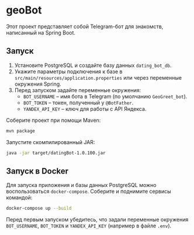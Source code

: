 # geoBot

Этот проект представляет собой Telegram-бот для знакомств, написанный на Spring Boot.

## Запуск

1. Установите PostgreSQL и создайте базу данных `dating_bot_db`.
2. Укажите параметры подключения к базе в `src/main/resources/application.properties` или через переменные окружения Spring.
3. Перед запуском задайте переменные окружения:
   - `BOT_USERNAME` – имя бота в Telegram (по умолчанию `GeoGreet_bot`).
   - `BOT_TOKEN` – токен, полученный у `@BotFather`.
   - `YANDEX_API_KEY` – ключ для работы с API Яндекса.

Соберите проект при помощи Maven:

```bash
mvn package
```

Запустите скомпилированный JAR:

```bash
java -jar target/datingBot-1.0.100.jar
```

## Запуск в Docker

Для запуска приложения и базы данных PostgreSQL можно воспользоваться `docker-compose`.
Соберите и поднимите сервисы командой:

```bash
docker-compose up --build
```

Перед первым запуском убедитесь, что задали переменные окружения `BOT_USERNAME`, `BOT_TOKEN` и `YANDEX_API_KEY` (например в файле `.env`).
